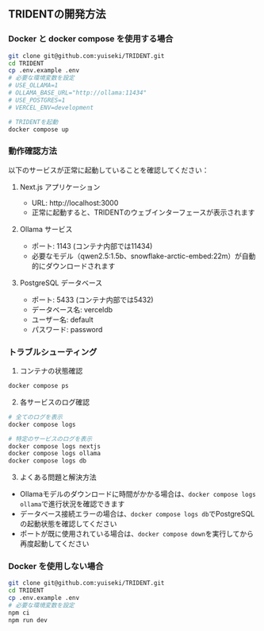 ## TRIDENTの開発方法

### Docker と docker compose を使用する場合

```bash
git clone git@github.com:yuiseki/TRIDENT.git
cd TRIDENT
cp .env.example .env
# 必要な環境変数を設定
# USE_OLLAMA=1
# OLLAMA_BASE_URL="http://ollama:11434"
# USE_POSTGRES=1
# VERCEL_ENV=development

# TRIDENTを起動
docker compose up
```

### 動作確認方法

以下のサービスが正常に起動していることを確認してください：

1. Next.js アプリケーション
   - URL: http://localhost:3000
   - 正常に起動すると、TRIDENTのウェブインターフェースが表示されます

2. Ollama サービス
   - ポート: 1143 (コンテナ内部では11434)
   - 必要なモデル（qwen2.5:1.5b、snowflake-arctic-embed:22m）が自動的にダウンロードされます

3. PostgreSQL データベース
   - ポート: 5433 (コンテナ内部では5432)
   - データベース名: verceldb
   - ユーザー名: default
   - パスワード: password

### トラブルシューティング

1. コンテナの状態確認
```bash
docker compose ps
```

2. 各サービスのログ確認
```bash
# 全てのログを表示
docker compose logs

# 特定のサービスのログを表示
docker compose logs nextjs
docker compose logs ollama
docker compose logs db
```

3. よくある問題と解決方法
- Ollamaモデルのダウンロードに時間がかかる場合は、`docker compose logs ollama`で進行状況を確認できます
- データベース接続エラーの場合は、`docker compose logs db`でPostgreSQLの起動状態を確認してください
- ポートが既に使用されている場合は、`docker compose down`を実行してから再度起動してください

### Docker を使用しない場合

```bash
git clone git@github.com:yuiseki/TRIDENT.git
cd TRIDENT
cp .env.example .env
# 必要な環境変数を設定
npm ci
npm run dev
```

